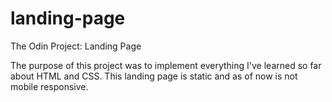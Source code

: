 # landing-page
The Odin Project: Landing Page

The purpose of this project was to implement everything I've learned so far about HTML and CSS. This landing page is static and as of now is not mobile responsive.